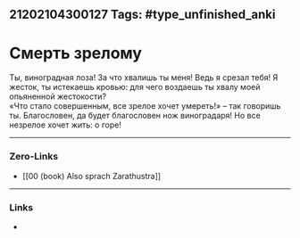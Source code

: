 21202104300127
Tags: #type_unfinished_anki
---
# Смерть зрелому

Ты, виноградная лоза! За что хвалишь ты меня! Ведь я срезал тебя! Я жесток, ты истекаешь кровью: для чего воздаешь ты хвалу моей опьяненной жестокости? <br>«Что стало совершенным, все зрелое хочет умереть!» – так говоришь ты. Благословен, да будет благословен нож виноградаря! Но все незрелое хочет жить: о горе!

---
### Zero-Links
- [[00 (book) Also sprach Zarathustra]]
---
### Links
-